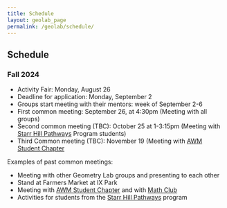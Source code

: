 ```yaml
---
title: Schedule 
layout: geolab_page
permalink: /geolab/schedule/
---
```


<h2 class="mb-3">Schedule</h2>

### Fall 2024

<ul>
<li>Activity Fair: Monday, August 26</li>
<li>Deadline for application: Monday, September 2</li>
<li>Groups start meeting with their mentors: week of September 2-6</li>
<li>First common meeting: September 26, at 4:30pm (Meeting with all groups)</li>
<li>Second common meeting (TBC): October 25 at 1-3:15pm (Meeting with <a href="https://www.virginiaequitycenter.org/starr-hill-pathways">Starr Hill Pathways</a> Program students)</li>
<li>Third Common meeting (TBC): November 19 (Meeting with <a href="{{site.url}}/awm/">AWM Student Chapter</a>
</ul>

Examples of past common meetings:

<ul>
<li>Meeting with other Geometry Lab groups and presenting to each other</li>
<li>Stand at Farmers Market at IX Park</li>
<li>Meeting with <a href="{{site.url}}/awm/">AWM Student Chapter</a> and with <a href="{{site.url}}/undergraduate/mathclub_redirect/">Math Club</a></li>
<li>Activities for students from the <a href="https://www.virginiaequitycenter.org/starr-hill-pathways">Starr Hill Pathways</a> program</li>
</ul>
